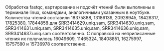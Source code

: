 Обработка fastqc, картирование и подсчёт чтений были выполнены в терминале linux, командами, аналогичными указанным в ноутбуке.
Количества чтений составили 18375888, 13186139, 20928945, 18428317, 17825380, 17844858 
для SRR3414629.uniq.sam, SRR3414630.uniq.sam, SRR3414631.uniq.sam, SRR3414635.uniq.sam, SRR3414636.uniq.sam, SRR3414637.uniq.sam соответсвенно.
С поправкой на неприписанные чтения их получилось 16049609, 11465324, 18408851, 16275997, 15757580 и 15736978 соответственно.
